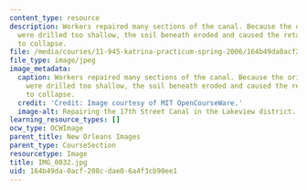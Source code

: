 ```yaml
---
content_type: resource
description: Workers repaired many sections of the canal. Because the original pilings
  were drilled too shallow, the soil beneath eroded and caused the retaining wall
  to collapse.
file: /media/courses/11-945-katrina-practicum-spring-2006/164b49da0acf208cdae06a4f3cb90ee1_IMG_0032.jpg
file_type: image/jpeg
image_metadata:
  caption: Workers repaired many sections of the canal. Because the original pilings
    were drilled too shallow, the soil beneath eroded and caused the retaining wall
    to collapse.
  credit: 'Credit: Image courtesy of MIT OpenCourseWare.'
  image-alt: Repairing the 17th Street Canal in the Lakeview district.
learning_resource_types: []
ocw_type: OCWImage
parent_title: New Orleans Images
parent_type: CourseSection
resourcetype: Image
title: IMG_0032.jpg
uid: 164b49da-0acf-208c-dae0-6a4f3cb90ee1
---
```

